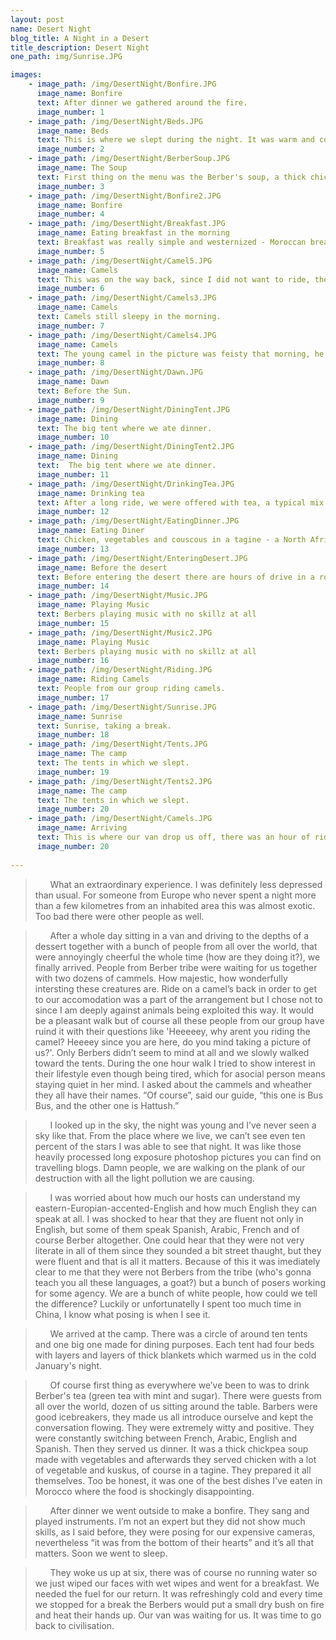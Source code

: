 ```yaml
---
layout: post
name: Desert Night
blog_title: A Night in a Desert
title_description: Desert Night
one_path: img/Sunrise.JPG

images:
    - image_path: /img/DesertNight/Bonfire.JPG
      image_name: Bonfire
      text: After dinner we gathered around the fire. 
      image_number: 1
    - image_path: /img/DesertNight/Beds.JPG
      image_name: Beds
      text: This is where we slept during the night. It was warm and cozy.  
      image_number: 2
    - image_path: /img/DesertNight/BerberSoup.JPG
      image_name: The Soup
      text: First thing on the menu was the Berber's soup, a thick chickpea and vegetable soup. 
      image_number: 3
    - image_path: /img/DesertNight/Bonfire2.JPG
      image_name: Bonfire
      image_number: 4
    - image_path: /img/DesertNight/Breakfast.JPG
      image_name: Eating breakfast in the morning
      text: Breakfast was really simple and westernized - Moroccan bread bun, butter and jam, coffee, milk or tea. 
      image_number: 5
    - image_path: /img/DesertNight/Camel5.JPG
      image_name: Camels
      text: This was on the way back, since I did not want to ride, the Berber's let  me lead the camels, they said I'm a natural talent. 
      image_number: 6
    - image_path: /img/DesertNight/Camels3.JPG
      image_name: Camels
      text: Camels still sleepy in the morning. 
      image_number: 7
    - image_path: /img/DesertNight/Camels4.JPG
      image_name: Camels
      text: The young camel in the picture was feisty that morning, he was about to fight with the alpha male so the Berbers are trying to tame him. 
      image_number: 8
    - image_path: /img/DesertNight/Dawn.JPG
      image_name: Dawn
      text: Before the Sun.
      image_number: 9
    - image_path: /img/DesertNight/DiningTent.JPG
      image_name: Dining
      text: The big tent where we ate dinner. 
      image_number: 10
    - image_path: /img/DesertNight/DiningTent2.JPG
      image_name: Dining
      text:  The big tent where we ate dinner. 
      image_number: 11
    - image_path: /img/DesertNight/DrinkingTea.JPG
      image_name: Drinking tea
      text: After a long ride, we were offered with tea, a typical mix of green tea and mint. 
      image_number: 12
    - image_path: /img/DesertNight/EatingDinner.JPG
      image_name: Eating Diner
      text: Chicken, vegetables and couscous in a tagine - a North African dish, a shallow earthenware cooking dish with a tall, conical lid.
      image_number: 13
    - image_path: /img/DesertNight/EnteringDesert.JPG
      image_name: Before the desert
      text: Before entering the desert there are hours of drive in a rocky wasteland. 
      image_number: 14
    - image_path: /img/DesertNight/Music.JPG
      image_name: Playing Music
      text: Berbers playing music with no skillz at all
      image_number: 15
    - image_path: /img/DesertNight/Music2.JPG
      image_name: Playing Music
      text: Berbers playing music with no skillz at all
      image_number: 16
    - image_path: /img/DesertNight/Riding.JPG
      image_name: Riding Camels
      text: People from our group riding camels. 
      image_number: 17
    - image_path: /img/DesertNight/Sunrise.JPG
      image_name: Sunrise
      text: Sunrise, taking a break. 
      image_number: 18
    - image_path: /img/DesertNight/Tents.JPG
      image_name: The camp 
      text: The tents in which we slept.
      image_number: 19
    - image_path: /img/DesertNight/Tents2.JPG
      image_name: The camp
      text: The tents in which we slept.
      image_number: 20
    - image_path: /img/DesertNight/Camels.JPG
      image_name: Arriving
      text: This is where our van drop us off, there was an hour of ride ahead of us. 
      image_number: 20
    
---
```


>&nbsp;&nbsp;&nbsp;&nbsp;&nbsp;&nbsp;What an extraordinary experience. I was definitely less depressed than usual.  For someone from Europe who never spent a night more than a few kilometres from an inhabited area this was almost exotic. Too bad there were other people as well. 

>&nbsp;&nbsp;&nbsp;&nbsp;&nbsp;&nbsp;After a whole day sitting in a van and driving to the depths of a dessert together with a bunch of people from all over the world, that were annoyingly cheerful the whole time (how are they doing it?), we finally  arrived.  People from Berber tribe were waiting for us together with two dozens of cammels. How majestic, how wonderfully intersting these creatures are. Ride on a camel’s back in order to get to our accomodation was a part of the arrangement but I chose not to since I am deeply against animals being exploited this way. It would be a pleasant walk but of course all these people from our group have ruind it with their questions like 'Heeeeey, why arent you riding the camel? Heeeey since you are here, do you mind taking a picture of us?'. Only Berbers didn’t seem to mind at all and we slowly walked toward the tents. During the one hour walk I tried to show interest in their lifestyle even though being tired, which for asocial person means staying quiet in her mind. I asked about the cammels and wheather they all have their names. “Of course”, said our guide, “this one is Bus Bus, and the other one is Hattush.” 

>&nbsp;&nbsp;&nbsp;&nbsp;&nbsp;&nbsp;I looked up in the sky, the night was young and I’ve never seen a sky like that. From the place where we live, we can’t see even ten percent of the stars I was able to see that night. It was like those heavily processed long exposure photoshop pictures you can find on travelling blogs. Damn people, we are walking on the plank of our destruction with all the light pollution we are causing.

>&nbsp;&nbsp;&nbsp;&nbsp;&nbsp;&nbsp;I was worried about how much our hosts can understand my eastern-Europian-accented-English and how much English they can speak at all. I was shocked to hear that they are fluent not only in English, but some of them speak Spanish, Arabic, French and of course Berber altogether. One could hear that they were not very literate in all of them since they sounded a bit street thaught, but they were fluent and that is all it matters. Because of this it was imediately clear to me that they were not Berbers from the tribe (who's gonna teach you all these languages, a goat?) but a bunch of posers working for some agency. We are a bunch of white people, how could we tell the difference? Luckily or unfortunatelly I spent too much time in China, I know what posing is when I see it. 

>&nbsp;&nbsp;&nbsp;&nbsp;&nbsp;&nbsp;We arrived at the camp. There was a circle of around ten tents and one big one made for dining purposes. Each tent had four beds with layers and layers of thick blankets which warmed us in the cold January's night. 

>&nbsp;&nbsp;&nbsp;&nbsp;&nbsp;&nbsp;Of course first thing as everywhere we’ve been to was to drink Berber's tea (green tea with mint and sugar). There were guests from all over the world, dozen of us sitting around the table. Barbers were good icebreakers, they made us all introduce ourselve and kept the conversation flowing. They were extremely witty and positive. They were constantly switching between French, Arabic, English and Spanish. Then they served us dinner. It was a thick chickpea soup made with vegetables and afterwards they served chicken with a lot of vegetable and kuskus, of course in a tagine. They prepared it all themselves. Too be honest, it was one of the best dishes I've eaten in Morocco where the food is shockingly disappointing.  

>&nbsp;&nbsp;&nbsp;&nbsp;&nbsp;&nbsp;After dinner we went outside to make a bonfire. They sang and played instruments. I’m not an expert but they did not show much skills, as I said before, they were posing for our expensive cameras, nevertheless “it was from the bottom of their hearts” and it’s all that matters. Soon we went to sleep. 

>&nbsp;&nbsp;&nbsp;&nbsp;&nbsp;&nbsp;They woke us up at six, there was of course no running water so we just wiped our faces with wet wipes and went for a breakfast. We needed the fuel for our return. It was refreshingly cold and every time we stopped for a break the Berbers would put a small dry bush on fire and heat their hands up. Our van was waiting for us. It was time to go back to civilisation. 